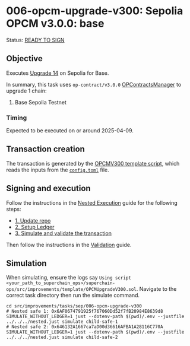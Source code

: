 # 006-opcm-upgrade-v300: Sepolia OPCM v3.0.0: base

Status: [READY TO SIGN]()

## Objective

Executes [Upgrade 14](https://gov.optimism.io/t/upgrade-proposal-14-isthmus-l1-contracts-mt-cannon/9796) on Sepolia for Base.

In summary, this task uses `op-contract/v3.0.0` [OPContractsManager](https://github.com/ethereum-optimism/optimism/blob/op-contracts/v3.0.0-rc.2/packages/contracts-bedrock/src/L1/OPContractsManager.sol) to upgrade 1 chain:
1. Base Sepolia Testnet

### Timing

Expected to be executed on or around 2025-04-09.

## Transaction creation

The transaction is generated by the [OPCMV300 template script](../../../template/OPCMUpgradeV300.sol),
which reads the inputs from the [`config.toml`](./config.toml) file.

## Signing and execution

Follow the instructions in the [Nested Execution](../../../NESTED.md) guide for the following steps:

- [1. Update repo](../../../NESTED.md#1-update-repo)
- [2. Setup Ledger](../../../NESTED.md#2-setup-ledger)
- [3. Simulate and validate the transaction](../../../NESTED.md#3-simulate-and-validate-the-transaction)

Then follow the instructions in the [Validation](./VALIDATION.md) guide.

## Simulation

When simulating, ensure the logs say `Using script <your_path_to_superchain_ops>/superchain-ops/src/improvements/template/OPCMUpgradeV300.sol`.
Navigate to the correct task directory then run the simulate command.
```
cd src/improvements/tasks/sep/006-opcm-upgrade-v300
# Nested safe 1: 0x6AF0674791925f767060Dd52f7fB20984E8639d8
SIMULATE_WITHOUT_LEDGER=1 just --dotenv-path $(pwd)/.env --justfile ../../../nested.just simulate child-safe-1
# Nested safe 2: 0x646132A1667ca7aD00d36616AFBA1A28116C770A
SIMULATE_WITHOUT_LEDGER=1 just --dotenv-path $(pwd)/.env --justfile ../../../nested.just simulate child-safe-2
```